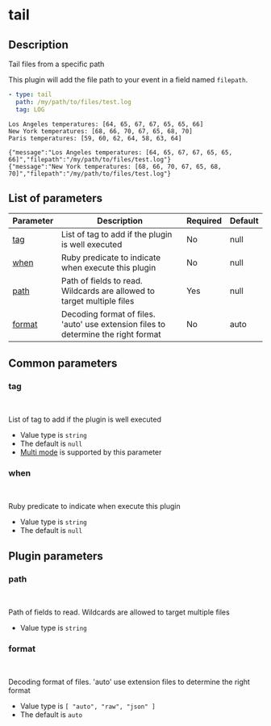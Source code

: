 # tail <Badge type='tip' text='community' vertical='top' />

## Description
Tail files from a specific path

This plugin will add the file path to your event in a field named `filepath`.

<CodeGroup>
  <CodeGroupItem title='CONFIG'>

```yaml
- type: tail
  path: /my/path/to/files/test.log
  tag: LOG
```

  </CodeGroupItem>
  <CodeGroupItem title='DATA'>

```
Los Angeles temperatures: [64, 65, 67, 67, 65, 65, 66]
New York temperatures: [68, 66, 70, 67, 65, 68, 70]
Paris temperatures: [59, 60, 62, 64, 58, 63, 64]
```

  </CodeGroupItem>
  <CodeGroupItem title='OUTPUT'>

```json{5-15}
{"message":"Los Angeles temperatures: [64, 65, 67, 67, 65, 65, 66]","filepath":"/my/path/to/files/test.log"}
{"message":"New York temperatures: [68, 66, 70, 67, 65, 68, 70]","filepath":"/my/path/to/files/test.log"}
```

  </CodeGroupItem>
</CodeGroup>
  

## List of parameters
| Parameter | Description | Required | Default |
|---|---|---|---|
| [tag](#tag) | List of tag to add if the plugin is well executed | No | null |
| [when](#when) | Ruby predicate to indicate when execute this plugin | No | null |
| [path](#path) | Path of fields to read. Wildcards are allowed to target multiple files | Yes | null |
| [format](#format) | Decoding format of files. 'auto' use extension files to determine the right format | No | auto |

## Common parameters
### tag
<br/>
<Badge type=warning text=optional vertical=bottom />

List of tag to add if the plugin is well executed
- Value type is `string`
- The default is `null`
- [Multi mode](#) is supported by this parameter

### when
<br/>
<Badge type=warning text=optional vertical=bottom />

Ruby predicate to indicate when execute this plugin
- Value type is `string`
- The default is `null`

## Plugin parameters
### path
<br/>
<Badge type=tip text=required vertical=bottom />

Path of fields to read. Wildcards are allowed to target multiple files
- Value type is `string`

### format
<br/>
<Badge type=warning text=optional vertical=bottom />

Decoding format of files. 'auto' use extension files to determine the right format
- Value type is `[
  "auto",
  "raw",
  "json"
]`
- The default is `auto`

